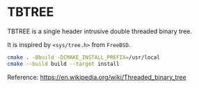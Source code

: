 # TBTREE

TBTREE is a single header intrusive double threaded binary tree.

It is inspired by `<sys/tree.h>` from `FreeBSD`.

````bash
cmake . -Bbuild -DCMAKE_INSTALL_PREFIX=/usr/local
cmake --build build --target install
````

Reference: https://en.wikipedia.org/wiki/Threaded_binary_tree
